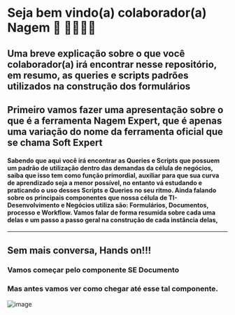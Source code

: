 # Seja bem vindo(a) colaborador(a) Nagem 🎉 👨‍💻👩‍💻

## Uma breve explicação sobre o que você colaborador(a) irá encontrar nesse repositório, em resumo, as queries e scripts padrões utilizados na construção dos formulários 

## Primeiro vamos fazer uma apresentação sobre o que é a ferramenta Nagem Expert, que é apenas uma variação do nome da ferramenta oficial que se chama Soft Expert

#### Sabendo que aqui você irá encontrar as Queries e Scripts que possuem um padrão de utilização dentro das demandas da célula de negócios, saiba que isso tem como função primordial, auxiliar para que sua curva de aprendizado seja a menor possível, no entanto vá estudando e praticando o uso desses Scripts e Queries no seu ritmo. Ainda falando sobre os principais componentes que nossa célula de TI-Desenvolvimento e Negócios utiliza são: Formulários, Documentos, processo e Workflow. Vamos falar de forma resumida sobre cada uma delas e um passo a passo geral na construção de cada instância delas,   

------------------------------------------------------------------------

## Sem mais conversa, Hands on!!!

### Vamos começar pelo componente SE Documento
### Mas antes vamos ver como chegar até esse tal componente.
![image](https://user-images.githubusercontent.com/95197081/172160451-3928045b-1273-43d1-9c82-f38c269d7492.png)










